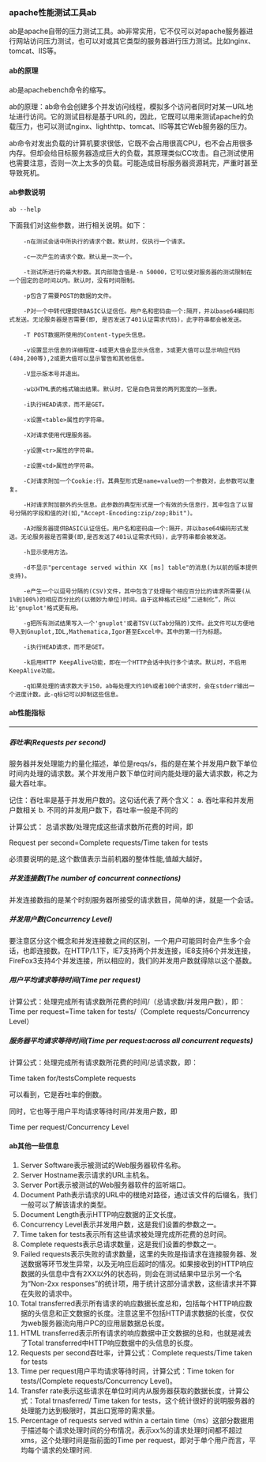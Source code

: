 ### apache性能测试工具ab
ab是apache自带的压力测试工具。ab非常实用，它不仅可以对apache服务器进行网站访问压力测试，也可以对或其它类型的服务器进行压力测试。比如nginx、tomcat、IIS等。

#### ab的原理
ab是apachebench命令的缩写。

ab的原理：ab命令会创建多个并发访问线程，模拟多个访问者同时对某一URL地址进行访问。它的测试目标是基于URL的，因此，它既可以用来测试apache的负载压力，也可以测试nginx、lighthttp、tomcat、IIS等其它Web服务器的压力。

ab命令对发出负载的计算机要求很低，它既不会占用很高CPU，也不会占用很多内存。但却会给目标服务器造成巨大的负载，其原理类似CC攻击。自己测试使用也需要注意，否则一次上太多的负载。可能造成目标服务器资源耗完，严重时甚至导致死机。

#### ab参数说明

`ab --help`

下面我们对这些参数，进行相关说明。如下：

		-n在测试会话中所执行的请求个数。默认时，仅执行一个请求。

		-c一次产生的请求个数。默认是一次一个。

		-t测试所进行的最大秒数。其内部隐含值是-n 50000，它可以使对服务器的测试限制在一个固定的总时间以内。默认时，没有时间限制。

		-p包含了需要POST的数据的文件。

		-P对一个中转代理提供BASIC认证信任。用户名和密码由一个:隔开，并以base64编码形式发送。无论服务器是否需要(即, 是否发送了401认证需求代码)，此字符串都会被发送。

		-T POST数据所使用的Content-type头信息。

		-v设置显示信息的详细程度-4或更大值会显示头信息，3或更大值可以显示响应代码(404,200等),2或更大值可以显示警告和其他信息。

		-V显示版本号并退出。

		-w以HTML表的格式输出结果。默认时，它是白色背景的两列宽度的一张表。

		-i执行HEAD请求，而不是GET。

		-x设置<table>属性的字符串。

		-X对请求使用代理服务器。

		-y设置<tr>属性的字符串。

		-z设置<td>属性的字符串。

		-C对请求附加一个Cookie:行。其典型形式是name=value的一个参数对，此参数可以重复。

		-H对请求附加额外的头信息。此参数的典型形式是一个有效的头信息行，其中包含了以冒号分隔的字段和值的对(如,"Accept-Encoding:zip/zop;8bit")。

		-A对服务器提供BASIC认证信任。用户名和密码由一个:隔开，并以base64编码形式发送。无论服务器是否需要(即,是否发送了401认证需求代码)，此字符串都会被发送。

		-h显示使用方法。

		-d不显示"percentage served within XX [ms] table"的消息(为以前的版本提供支持)。

		-e产生一个以逗号分隔的(CSV)文件，其中包含了处理每个相应百分比的请求所需要(从1%到100%)的相应百分比的(以微妙为单位)时间。由于这种格式已经“二进制化”，所以比'gnuplot'格式更有用。

		-g把所有测试结果写入一个'gnuplot'或者TSV(以Tab分隔的)文件。此文件可以方便地导入到Gnuplot,IDL,Mathematica,Igor甚至Excel中。其中的第一行为标题。

		-i执行HEAD请求，而不是GET。

		-k启用HTTP KeepAlive功能，即在一个HTTP会话中执行多个请求。默认时，不启用KeepAlive功能。

		-q如果处理的请求数大于150，ab每处理大约10%或者100个请求时，会在stderr输出一个进度计数。此-q标记可以抑制这些信息。


#### ab性能指标

---

##### 吞吐率(Requests per second)

服务器并发处理能力的量化描述，单位是reqs/s，指的是在某个并发用户数下单位时间内处理的请求数。某个并发用户数下单位时间内能处理的最大请求数，称之为最大吞吐率。

记住：吞吐率是基于并发用户数的。这句话代表了两个含义：
a. 吞吐率和并发用户数相关
b. 不同的并发用户数下，吞吐率一般是不同的

计算公式： 总请求数/处理完成这些请求数所花费的时间，即

Request per second=Complete requests/Time taken for tests

必须要说明的是,这个数值表示当前机器的整体性能,值越大越好。

##### 并发连接数(The number of concurrent connections)

并发连接数指的是某个时刻服务器所接受的请求数目，简单的讲，就是一个会话。

##### 并发用户数(Concurrency Level)

要注意区分这个概念和并发连接数之间的区别，一个用户可能同时会产生多个会话，也即连接数。在HTTP/1.1下，IE7支持两个并发连接，IE8支持6个并发连接，FireFox3支持4个并发连接，所以相应的，我们的并发用户数就得除以这个基数。

##### 用户平均请求等待时间(Time per request)

计算公式：处理完成所有请求数所花费的时间/（总请求数/并发用户数），即：
Time per request=Time taken for tests/（Complete requests/Concurrency Level）

##### 服务器平均请求等待时间(Time per request:across all concurrent requests)

计算公式：处理完成所有请求数所花费的时间/总请求数，即：

Time taken for/testsComplete requests

可以看到，它是吞吐率的倒数。

同时，它也等于用户平均请求等待时间/并发用户数，即

Time per request/Concurrency Level

#### ab其他一些信息

1. Server Software表示被测试的Web服务器软件名称。
2. Server Hostname表示请求的URL主机名。
3. Server Port表示被测试的Web服务器软件的监听端口。
4. Document Path表示请求的URL中的根绝对路径，通过该文件的后缀名，我们一般可以了解该请求的类型。
5. Document Length表示HTTP响应数据的正文长度。
6. Concurrency Level表示并发用户数，这是我们设置的参数之一。
7. Time taken for tests表示所有这些请求被处理完成所花费的总时间。
8. Complete requests表示总请求数量，这是我们设置的参数之一。
9. Failed requests表示失败的请求数量，这里的失败是指请求在连接服务器、发送数据等环节发生异常，以及无响应后超时的情况。如果接收到的HTTP响应数据的头信息中含有2XX以外的状态码，则会在测试结果中显示另一个名为“Non-2xx responses”的统计项，用于统计这部分请求数，这些请求并不算在失败的请求中。
10. Total transferred表示所有请求的响应数据长度总和，包括每个HTTP响应数据的头信息和正文数据的长度。注意这里不包括HTTP请求数据的长度，仅仅为web服务器流向用户PC的应用层数据总长度。
11. HTML transferred表示所有请求的响应数据中正文数据的总和，也就是减去了Total transferred中HTTP响应数据中的头信息的长度。
12. Requests per second吞吐率，计算公式：Complete requests/Time taken for tests
13. Time per request用户平均请求等待时间，计算公式：Time token for tests/(Complete requests/Concurrency Level)。
14. Transfer rate表示这些请求在单位时间内从服务器获取的数据长度，计算公式：Total trnasferred/ Time taken for tests，这个统计很好的说明服务器的处理能力达到极限时，其出口宽带的需求量。
15. Percentage of requests served within a certain time（ms）这部分数据用于描述每个请求处理时间的分布情况，表示xx%的请求处理时间都不超过xms，这个处理时间是指前面的Time per request，即对于单个用户而言，平均每个请求的处理时间.